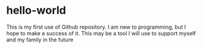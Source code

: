 # hello-world
This is my first use of Github repository.
I am new to programming, but I hope to make a success of it.
This may be a tool I will use to support myself and my family in the future
